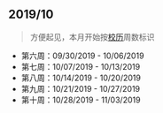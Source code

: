 2019/10  
---  
> 方便起见，本月开始按[校历](../../../../Utils/calendar.md)周数标识  

- 第六周：09/30/2019 - 10/06/2019  
- 第七周：10/07/2019 - 10/13/2019  
- 第八周：10/14/2019 - 10/20/2019  
- 第九周：10/21/2019 - 10/27/2019  
- 第十周：10/28/2019 - 11/03/2019  